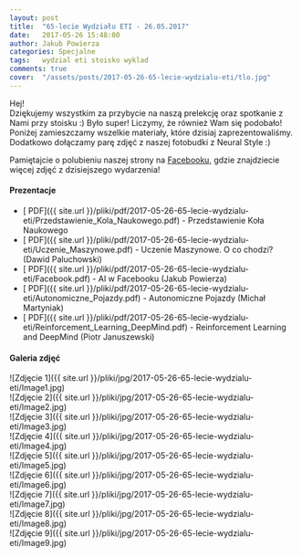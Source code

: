 ```yaml
---
layout: post
title:  "65-lecie Wydziału ETI - 26.05.2017"
date:   2017-05-26 15:48:00
author: Jakub Powierza
categories: Specjalne
tags:	wydzial eti stoisko wyklad
comments: true
cover:  "/assets/posts/2017-05-26-65-lecie-wydzialu-eti/tlo.jpg"
---
```


Hej!  
Dziękujemy wszystkim za przybycie na naszą prelekcję oraz spotkanie z Nami przy stoisku :) Było super! Liczymy, że również Wam się podobało! Poniżej zamieszczamy wszelkie materiały, które dzisiaj zaprezentowaliśmy. Dodatkowo dołączamy parę zdjęć z naszej fotobudki z Neural Style :)  

Pamiętajcie o polubieniu naszej strony na [Facebooku](http://facebook.com/GradientPG/), gdzie znajdziecie więcej zdjęć z dzisiejszego wydarzenia!

#### Prezentacje
- [<i class="fa fa-file-pdf-o" aria-hidden="true"></i> PDF]({{ site.url }}/pliki/pdf/2017-05-26-65-lecie-wydzialu-eti/Przedstawienie_Kola_Naukowego.pdf) - Przedstawienie Koła Naukowego
- [<i class="fa fa-file-pdf-o" aria-hidden="true"></i> PDF]({{ site.url }}/pliki/pdf/2017-05-26-65-lecie-wydzialu-eti/Uczenie_Maszynowe.pdf) - Uczenie Maszynowe. O co chodzi? (Dawid Paluchowski)
- [<i class="fa fa-file-pdf-o" aria-hidden="true"></i> PDF]({{ site.url }}/pliki/pdf/2017-05-26-65-lecie-wydzialu-eti/Facebook.pdf) - AI w Facebooku (Jakub Powierza)
- [<i class="fa fa-file-pdf-o" aria-hidden="true"></i> PDF]({{ site.url }}/pliki/pdf/2017-05-26-65-lecie-wydzialu-eti/Autonomiczne_Pojazdy.pdf) - Autonomiczne Pojazdy (Michał Martyniak)
- [<i class="fa fa-file-pdf-o" aria-hidden="true"></i> PDF]({{ site.url }}/pliki/pdf/2017-05-26-65-lecie-wydzialu-eti/Reinforcement_Learning_DeepMind.pdf) -  Reinforcement Learning and DeepMind (Piotr Januszewski)

#### Galeria zdjęć
![Zdjęcie 1]({{ site.url }}/pliki/jpg/2017-05-26-65-lecie-wydzialu-eti/Image1.jpg)  
![Zdjęcie 2]({{ site.url }}/pliki/jpg/2017-05-26-65-lecie-wydzialu-eti/Image2.jpg)  
![Zdjęcie 3]({{ site.url }}/pliki/jpg/2017-05-26-65-lecie-wydzialu-eti/Image3.jpg)  
![Zdjęcie 4]({{ site.url }}/pliki/jpg/2017-05-26-65-lecie-wydzialu-eti/Image4.jpg)  
![Zdjęcie 5]({{ site.url }}/pliki/jpg/2017-05-26-65-lecie-wydzialu-eti/Image5.jpg)  
![Zdjęcie 6]({{ site.url }}/pliki/jpg/2017-05-26-65-lecie-wydzialu-eti/Image6.jpg)  
![Zdjęcie 7]({{ site.url }}/pliki/jpg/2017-05-26-65-lecie-wydzialu-eti/Image7.jpg)  
![Zdjęcie 8]({{ site.url }}/pliki/jpg/2017-05-26-65-lecie-wydzialu-eti/Image8.jpg)  
![Zdjęcie 9]({{ site.url }}/pliki/jpg/2017-05-26-65-lecie-wydzialu-eti/Image9.jpg)  
